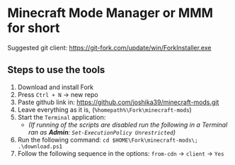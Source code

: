 # Minecraft Mode Manager or MMM for short

Suggested git client: <https://git-fork.com/update/win/ForkInstaller.exe>

## Steps to use the tools

1. Download and install Fork
2. Press `Ctrl + N` -> new repo
3. Paste github link in: <https://github.com/joshika39/minecraft-mods.git>
4. Leave everything as it is, (`%homepath%\Fork\minecraft-mods`)
5. Start the `Terminal` application:
    - *(If running of the scripts are disabled run the following in a Terminal ran as **Admin**: `Set-ExecutionPolicy Unrestricted`)*
6. Run the following command: `cd $HOME\Fork\minecraft-mods\; .\download.ps1`
7. Follow the following sequence in the options: `from-cdn` -> `client` -> `Yes`
